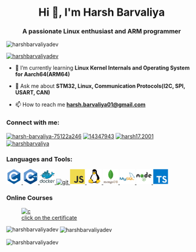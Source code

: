<h1 align="center">Hi 👋, I'm Harsh Barvaliya</h1>
<h3 align="center">A passionate Linux enthusiast and ARM programmer</h3>

<p align="left"> <img src="https://komarev.com/ghpvc/?username=harshbarvaliyadev&label=Profile%20views&color=0e75b6&style=flat" alt="harshbarvaliyadev" /> </p>

<p align="left"> <a href="https://github.com/ryo-ma/github-profile-trophy"><img src="https://github-profile-trophy.vercel.app/?username=harshbarvaliyadev" alt="harshbarvaliyadev" /></a> </p>

- 🌱 I’m currently learning **Linux Kernel Internals and Operating System for Aarch64(ARM64)**

- 💬 Ask me about **STM32, Linux, Communication Protocols(I2C, SPI, USART, CAN)**

- 📫 How to reach me **harsh.barvaliya01@gmail.com**

<h3 align="left">Connect with me:</h3>
<p align="left">
<a href="https://linkedin.com/in/harsh-barvaliya-75122a246" target="blank"><img align="center" src="https://raw.githubusercontent.com/rahuldkjain/github-profile-readme-generator/master/src/images/icons/Social/linked-in-alt.svg" alt="harsh-barvaliya-75122a246" height="30" width="40" /></a>
<a href="https://stackoverflow.com/users/14347943" target="blank"><img align="center" src="https://raw.githubusercontent.com/rahuldkjain/github-profile-readme-generator/master/src/images/icons/Social/stack-overflow.svg" alt="14347943" height="30" width="40" /></a>
<a href="https://instagram.com/harsh17.2001" target="blank"><img align="center" src="https://raw.githubusercontent.com/rahuldkjain/github-profile-readme-generator/master/src/images/icons/Social/instagram.svg" alt="harsh17.2001" height="30" width="40" /></a>
<a href="https://www.leetcode.com/harshbarvaliya" target="blank"><img align="center" src="https://raw.githubusercontent.com/rahuldkjain/github-profile-readme-generator/master/src/images/icons/Social/leet-code.svg" alt="harshbarvaliya" height="30" width="40" /></a>
</p>

<h3 align="left">Languages and Tools:</h3>
<p align="left"> <a href="https://www.cprogramming.com/" target="_blank" rel="noreferrer"> <img src="https://raw.githubusercontent.com/devicons/devicon/master/icons/c/c-original.svg" alt="c" width="40" height="40"/> </a> <a href="https://www.w3schools.com/cpp/" target="_blank" rel="noreferrer"> <img src="https://raw.githubusercontent.com/devicons/devicon/master/icons/cplusplus/cplusplus-original.svg" alt="cplusplus" width="40" height="40"/> </a> <a href="https://www.docker.com/" target="_blank" rel="noreferrer"> <img src="https://raw.githubusercontent.com/devicons/devicon/master/icons/docker/docker-original-wordmark.svg" alt="docker" width="40" height="40"/> </a> <a href="https://git-scm.com/" target="_blank" rel="noreferrer"> <img src="https://www.vectorlogo.zone/logos/git-scm/git-scm-icon.svg" alt="git" width="40" height="40"/> </a> <a href="https://developer.mozilla.org/en-US/docs/Web/JavaScript" target="_blank" rel="noreferrer"> <img src="https://raw.githubusercontent.com/devicons/devicon/master/icons/javascript/javascript-original.svg" alt="javascript" width="40" height="40"/> </a> <a href="https://www.linux.org/" target="_blank" rel="noreferrer"> <img src="https://raw.githubusercontent.com/devicons/devicon/master/icons/linux/linux-original.svg" alt="linux" width="40" height="40"/> </a> <a href="https://www.mongodb.com/" target="_blank" rel="noreferrer"> <img src="https://raw.githubusercontent.com/devicons/devicon/master/icons/mongodb/mongodb-original-wordmark.svg" alt="mongodb" width="40" height="40"/> </a> <a href="https://www.mysql.com/" target="_blank" rel="noreferrer"> <img src="https://raw.githubusercontent.com/devicons/devicon/master/icons/mysql/mysql-original-wordmark.svg" alt="mysql" width="40" height="40"/> </a> <a href="https://nodejs.org" target="_blank" rel="noreferrer"> <img src="https://raw.githubusercontent.com/devicons/devicon/master/icons/nodejs/nodejs-original-wordmark.svg" alt="nodejs" width="40" height="40"/> </a> <a href="https://www.typescriptlang.org/" target="_blank" rel="noreferrer"> <img src="https://raw.githubusercontent.com/devicons/devicon/master/icons/typescript/typescript-original.svg" alt="typescript" width="40" height="40"/> </a> </p>


<h3 align="left">Online Courses</h3>
<p align="left"><a href="https://www.udemy.com/certificate/UC-5bcf5e61-4179-4c8a-a823-6bf184171d92/?utm_campaign=email&utm_medium=email&utm_source=sendgrid.com" target="_blank" rel="noreferrer"> <figure><img src="https://udemy-certificate.s3.amazonaws.com/image/UC-5bcf5e61-4179-4c8a-a823-6bf184171d92.jpg" alt="c" width="700" height="500"/> <figcaption>click on the certificate</figcaption></figure></a></p>


<p><img align="left" src="https://github-readme-stats.vercel.app/api/top-langs?username=harshbarvaliyadev&show_icons=true&locale=en&layout=compact" alt="harshbarvaliyadev" /></p>



<p>&nbsp;<img align="center" src="https://github-readme-stats.vercel.app/api?username=harshbarvaliyadev&show_icons=true&locale=en" alt="harshbarvaliyadev" /></p>

<p><img align="center" src="https://github-readme-streak-stats.herokuapp.com/?user=harshbarvaliyadev&" alt="harshbarvaliyadev" /></p>
